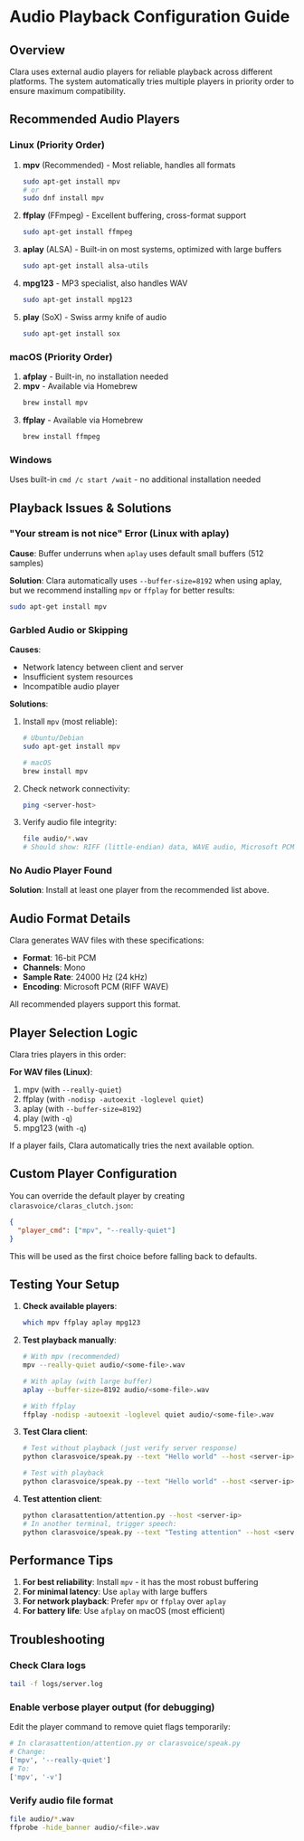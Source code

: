 # Audio Playback Configuration Guide

## Overview

Clara uses external audio players for reliable playback across different platforms. The system automatically tries multiple players in priority order to ensure maximum compatibility.

## Recommended Audio Players

### Linux (Priority Order)
1. **mpv** (Recommended) - Most reliable, handles all formats
   ```bash
   sudo apt-get install mpv
   # or
   sudo dnf install mpv
   ```

2. **ffplay** (FFmpeg) - Excellent buffering, cross-format support
   ```bash
   sudo apt-get install ffmpeg
   ```

3. **aplay** (ALSA) - Built-in on most systems, optimized with large buffers
   ```bash
   sudo apt-get install alsa-utils
   ```

4. **mpg123** - MP3 specialist, also handles WAV
   ```bash
   sudo apt-get install mpg123
   ```

5. **play** (SoX) - Swiss army knife of audio
   ```bash
   sudo apt-get install sox
   ```

### macOS (Priority Order)
1. **afplay** - Built-in, no installation needed
2. **mpv** - Available via Homebrew
   ```bash
   brew install mpv
   ```
3. **ffplay** - Available via Homebrew
   ```bash
   brew install ffmpeg
   ```

### Windows
Uses built-in `cmd /c start /wait` - no additional installation needed

## Playback Issues & Solutions

### "Your stream is not nice" Error (Linux with aplay)

**Cause**: Buffer underruns when `aplay` uses default small buffers (512 samples)

**Solution**: Clara automatically uses `--buffer-size=8192` when using aplay, but we recommend installing `mpv` or `ffplay` for better results:
```bash
sudo apt-get install mpv
```

### Garbled Audio or Skipping

**Causes**:
- Network latency between client and server
- Insufficient system resources
- Incompatible audio player

**Solutions**:
1. Install `mpv` (most reliable):
   ```bash
   # Ubuntu/Debian
   sudo apt-get install mpv
   
   # macOS
   brew install mpv
   ```

2. Check network connectivity:
   ```bash
   ping <server-host>
   ```

3. Verify audio file integrity:
   ```bash
   file audio/*.wav
   # Should show: RIFF (little-endian) data, WAVE audio, Microsoft PCM, 16 bit, mono 24000 Hz
   ```

### No Audio Player Found

**Solution**: Install at least one player from the recommended list above.

## Audio Format Details

Clara generates WAV files with these specifications:
- **Format**: 16-bit PCM
- **Channels**: Mono
- **Sample Rate**: 24000 Hz (24 kHz)
- **Encoding**: Microsoft PCM (RIFF WAVE)

All recommended players support this format.

## Player Selection Logic

Clara tries players in this order:

**For WAV files (Linux)**:
1. mpv (with `--really-quiet`)
2. ffplay (with `-nodisp -autoexit -loglevel quiet`)
3. aplay (with `--buffer-size=8192`)
4. play (with `-q`)
5. mpg123 (with `-q`)

If a player fails, Clara automatically tries the next available option.

## Custom Player Configuration

You can override the default player by creating `clarasvoice/claras_clutch.json`:

```json
{
  "player_cmd": ["mpv", "--really-quiet"]
}
```

This will be used as the first choice before falling back to defaults.

## Testing Your Setup

1. **Check available players**:
   ```bash
   which mpv ffplay aplay mpg123
   ```

2. **Test playback manually**:
   ```bash
   # With mpv (recommended)
   mpv --really-quiet audio/<some-file>.wav
   
   # With aplay (with large buffer)
   aplay --buffer-size=8192 audio/<some-file>.wav
   
   # With ffplay
   ffplay -nodisp -autoexit -loglevel quiet audio/<some-file>.wav
   ```

3. **Test Clara client**:
   ```bash
   # Test without playback (just verify server response)
   python clarasvoice/speak.py --text "Hello world" --host <server-ip>
   
   # Test with playback
   python clarasvoice/speak.py --text "Hello world" --host <server-ip> --outloud
   ```

4. **Test attention client**:
   ```bash
   python clarasattention/attention.py --host <server-ip>
   # In another terminal, trigger speech:
   python clarasvoice/speak.py --text "Testing attention" --host <server-ip>
   ```

## Performance Tips

1. **For best reliability**: Install `mpv` - it has the most robust buffering
2. **For minimal latency**: Use `aplay` with large buffers
3. **For network playback**: Prefer `mpv` or `ffplay` over `aplay`
4. **For battery life**: Use `afplay` on macOS (most efficient)

## Troubleshooting

### Check Clara logs
```bash
tail -f logs/server.log
```

### Enable verbose player output (for debugging)
Edit the player command to remove quiet flags temporarily:
```python
# In clarasattention/attention.py or clarasvoice/speak.py
# Change:
['mpv', '--really-quiet']
# To:
['mpv', '-v']
```

### Verify audio file format
```bash
file audio/*.wav
ffprobe -hide_banner audio/<file>.wav
```

